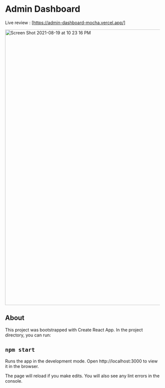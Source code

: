 # Admin Dashboard
Live review : [https://admin-dashboard-mocha.vercel.app/]

<img width="899" alt="Screen Shot 2021-08-19 at 10 23 16 PM" src="https://user-images.githubusercontent.com/67869620/130096194-6eb7b667-8117-4d8a-8d1b-323cfeceaede.png">

## About
This project was bootstrapped with Create React App.
In the project directory, you can run:

## `npm start`
Runs the app in the development mode.
Open http://localhost:3000 to view it in the browser.

The page will reload if you make edits.
You will also see any lint errors in the console.
